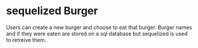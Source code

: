 # sequelized Burger

Users can create a new burger and choose to eat that burger. Burger names and if they were eaten are stored on a sql database but sequelized is used to retreive them. 
